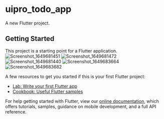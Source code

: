 # uipro_todo_app

A new Flutter project.

## Getting Started

This project is a starting point for a Flutter application.
![Screenshot_1649681451](https://user-images.githubusercontent.com/92726417/162749240-d74496fa-c3c0-43df-bae8-3d3bf8174582.png)
![Screenshot_1649681472](https://user-images.githubusercontent.com/92726417/162749250-616ffefd-2688-4811-9a52-d613d8118844.png)
![Screenshot_1649681440](https://user-images.githubusercontent.com/92726417/162749253-c39703ab-d20d-45c1-a30e-8aee65d912d7.png)
![Screenshot_1649683664](https://user-images.githubusercontent.com/92726417/162749658-5de05fee-8171-4e04-9add-5ecb68301c68.png)
![Screenshot_1649683682](https://user-images.githubusercontent.com/92726417/162749723-7d95f697-a81a-44d3-9c5a-35ae5587dc55.png)


A few resources to get you started if this is your first Flutter project:

- [Lab: Write your first Flutter app](https://flutter.dev/docs/get-started/codelab)
- [Cookbook: Useful Flutter samples](https://flutter.dev/docs/cookbook)

For help getting started with Flutter, view our
[online documentation](https://flutter.dev/docs), which offers tutorials,
samples, guidance on mobile development, and a full API reference.
